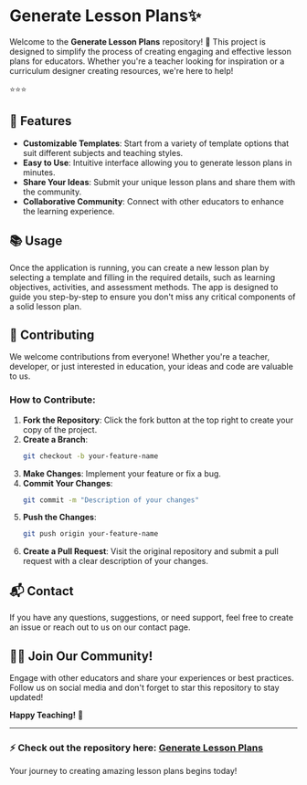 # Generate Lesson Plans✨

Welcome to the **Generate Lesson Plans** repository! 🎉 This project is designed to simplify the process of creating engaging and effective lesson plans for educators. Whether you're a teacher looking for inspiration or a curriculum designer creating resources, we're here to help!

⭐️⭐️⭐️

## 🚀 Features

- **Customizable Templates**: Start from a variety of template options that suit different subjects and teaching styles.
- **Easy to Use**: Intuitive interface allowing you to generate lesson plans in minutes.
- **Share Your Ideas**: Submit your unique lesson plans and share them with the community.
- **Collaborative Community**: Connect with other educators to enhance the learning experience.


## 📚 Usage

Once the application is running, you can create a new lesson plan by selecting a template and filling in the required details, such as learning objectives, activities, and assessment methods. The app is designed to guide you step-by-step to ensure you don't miss any critical components of a solid lesson plan.

## 🤝 Contributing

We welcome contributions from everyone! Whether you're a teacher, developer, or just interested in education, your ideas and code are valuable to us.

### How to Contribute:

1. **Fork the Repository**: Click the fork button at the top right to create your copy of the project.
2. **Create a Branch**:
   ```bash
   git checkout -b your-feature-name
   ```
3. **Make Changes**: Implement your feature or fix a bug.
4. **Commit Your Changes**:
   ```bash
   git commit -m "Description of your changes"
   ```
5. **Push the Changes**:
   ```bash
   git push origin your-feature-name
   ```
6. **Create a Pull Request**: Visit the original repository and submit a pull request with a clear description of your changes.

## 📬 Contact

If you have any questions, suggestions, or need support, feel free to create an issue or reach out to us on our contact page.

## 👩‍🎓 Join Our Community!

Engage with other educators and share your experiences or best practices. Follow us on social media and don't forget to star this repository to stay updated!

**Happy Teaching!** 🌟

---

### ⚡️ Check out the repository here: [Generate Lesson Plans](https://github.com/alfredonline/generate-lesson-plans)

Your journey to creating amazing lesson plans begins today!
